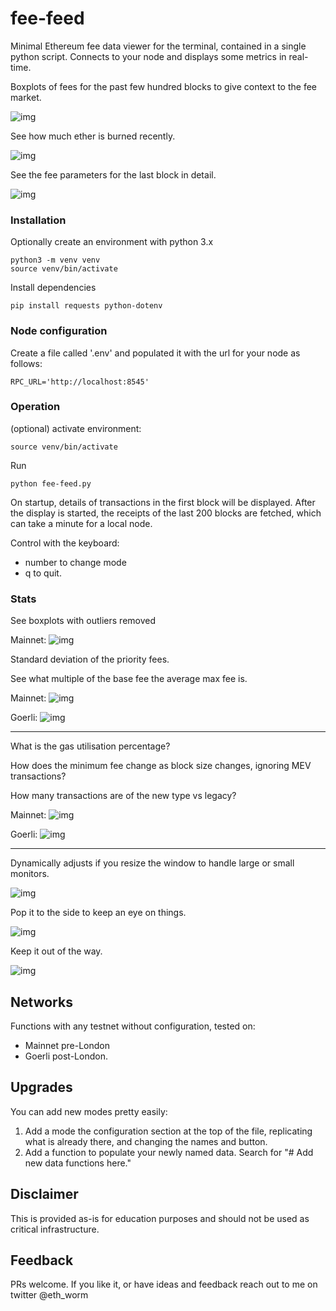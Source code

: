 # fee-feed
Minimal Ethereum fee data viewer for the terminal, contained in a single python script. Connects to your node and displays some
metrics in real-time.

Boxplots of fees for the past few hundred blocks to give context
to the fee market.

![img](/img/mainnet_9.png)

See how much ether is burned recently.

![img](/img/goerli_2.png)

See the fee parameters for the last block in detail.

![img](/img/mainnet_1.png)

### Installation

Optionally create an environment with python 3.x

    python3 -m venv venv
    source venv/bin/activate

Install dependencies

    pip install requests python-dotenv


### Node configuration

Create a file called '.env' and populated it with the url for your 
node as follows:

    RPC_URL='http://localhost:8545'

### Operation

(optional) activate environment:

    source venv/bin/activate

Run

    python fee-feed.py

On startup, details of transactions in the first block will be displayed.
After the display is started, the receipts of the last 200 blocks
are fetched, which can take a minute for a local node.

Control with the keyboard:

- number to change mode
- q to quit.

### Stats

See boxplots with outliers removed

Mainnet:
![img](/img/mainnet_14.png)

Standard deviation of the priority fees.

See what multiple of the base fee the average max fee is.

Mainnet:
![img](/img/mainnet_4.png)

Goerli:
![img](/img/goerli_1.png)

---

What is the gas utilisation percentage?

How does the minimum fee change as block size changes, ignoring MEV transactions?

How many transactions are of the new type vs legacy?

Mainnet:
![img](/img/mainnet_3.png)

Goerli:
![img](/img/goerli_3.png)

---


Dynamically adjusts if you resize the window to handle large or small
monitors.

![img](/img/mainnet_5.png)

Pop it to the side to keep an eye on things.

![img](/img/mainnet_13.png)

Keep it out of the way.

![img](/img/mainnet_12.png)


## Networks

Functions with any testnet without configuration, tested on:

- Mainnet pre-London
- Goerli post-London.

## Upgrades

You can add new modes pretty easily:

1. Add a mode the configuration section at the
top of the file, replicating what is already there, and changing the
names and button.
2. Add a function to populate your newly named data. Search for
"# Add new data functions here."

## Disclaimer

This is provided as-is for education purposes and should not be used as critical infrastructure.

## Feedback

PRs welcome. If you like it, or have ideas and feedback reach out to me on twitter @eth_worm
